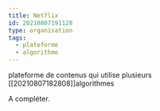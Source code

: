 ```yaml
---
title: Netflix
id: 20210807191128
type: organisation
tags:
  - plateforme
  - algorithme
---
```


plateforme de contenus qui utilise plusieurs [[20210807182808]]algorithmes

A compléter.

